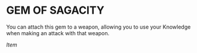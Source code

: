 ﻿---
tags:
  - Item
name: 'GEM OF SAGACITY'
description: 'You can attach this gem to a weapon, allowing you to use your Knowledge when making an attack with that weapon.'
---

# GEM OF SAGACITY

You can attach this gem to a weapon, allowing you to use your Knowledge when making an attack with that weapon.

*Item*
